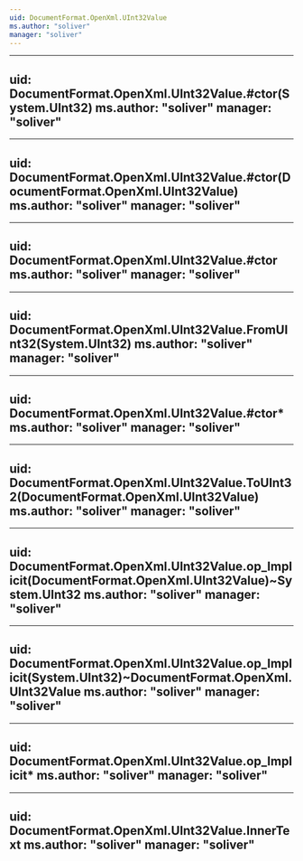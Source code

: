 ```yaml
---
uid: DocumentFormat.OpenXml.UInt32Value
ms.author: "soliver"
manager: "soliver"
---
```


---
uid: DocumentFormat.OpenXml.UInt32Value.#ctor(System.UInt32)
ms.author: "soliver"
manager: "soliver"
---

---
uid: DocumentFormat.OpenXml.UInt32Value.#ctor(DocumentFormat.OpenXml.UInt32Value)
ms.author: "soliver"
manager: "soliver"
---

---
uid: DocumentFormat.OpenXml.UInt32Value.#ctor
ms.author: "soliver"
manager: "soliver"
---

---
uid: DocumentFormat.OpenXml.UInt32Value.FromUInt32(System.UInt32)
ms.author: "soliver"
manager: "soliver"
---

---
uid: DocumentFormat.OpenXml.UInt32Value.#ctor*
ms.author: "soliver"
manager: "soliver"
---

---
uid: DocumentFormat.OpenXml.UInt32Value.ToUInt32(DocumentFormat.OpenXml.UInt32Value)
ms.author: "soliver"
manager: "soliver"
---

---
uid: DocumentFormat.OpenXml.UInt32Value.op_Implicit(DocumentFormat.OpenXml.UInt32Value)~System.UInt32
ms.author: "soliver"
manager: "soliver"
---

---
uid: DocumentFormat.OpenXml.UInt32Value.op_Implicit(System.UInt32)~DocumentFormat.OpenXml.UInt32Value
ms.author: "soliver"
manager: "soliver"
---

---
uid: DocumentFormat.OpenXml.UInt32Value.op_Implicit*
ms.author: "soliver"
manager: "soliver"
---

---
uid: DocumentFormat.OpenXml.UInt32Value.InnerText
ms.author: "soliver"
manager: "soliver"
---
